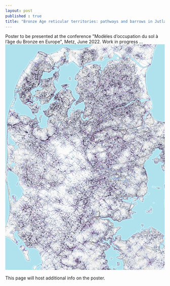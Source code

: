 ```yaml
---
layout: post
published : true
title: "Bronze Age reticular territories: pathways and barrows in Jutland (Denmark)"
---
```

Poster to be presented at the conference "Modèles d’occupation du sol à l’âge du Bronze en Europe", Metz, June 2022. Work in progress ...
![poster-work-in-progress](/figures/2022-06-20-poster-denmark.jpg)

This page will host additional info on the poster. 
